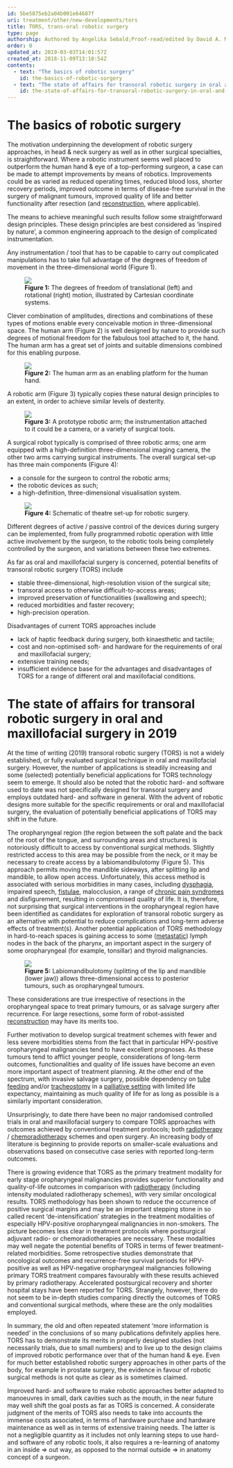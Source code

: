 ```yaml
---
id: 5be5875eb2a04b001e64687f
uri: treatment/other/new-developments/tors
title: TORS, trans-oral robotic surgery
type: page
authorship: Authored by Angelika Sebald;Proof-read/edited by David A. Mitchell
order: 0
updated_at: 2019-03-03T14:01:57Z
created_at: 2018-11-09T13:10:54Z
contents:
  - text: "The basics of robotic surgery"
    id: the-basics-of-robotic-surgery
  - text: "The state of affairs for transoral robotic surgery in oral and maxillofacial surgery in 2019"
    id: the-state-of-affairs-for-transoral-robotic-surgery-in-oral-and-maxillofacial-surgery-in-2019
---
```


<h1 id="the-basics-of-robotic-surgery">The basics of robotic surgery</h1>
<p>The motivation underpinning the development of robotic surgery
    approaches, in head &amp; neck surgery as well as in other
    surgical specialties, is straightforward. Where a robotic
    instrument seems well placed to outperform the human hand
    &amp; eye of a top-performing surgeon, a case can be made
    to attempt improvements by means of robotics. Improvements
    could be as varied as reduced operating times, reduced blood
    loss, shorter recovery periods, improved outcome in terms
    of disease-free survival in the surgery of malignant tumours,
    improved quality of life and better functionality after resection
    (and <a href="/treatment/surgery/reconstruction">reconstruction</a>,
    where applicable).</p>
<p>The means to achieve meaningful such results follow some straightforward
    design principles. These design principles are best considered
    as ‘inspired by nature’, a common engineering approach to
    the design of complicated instrumentation.</p>
<p>Any instrumentation / tool that has to be capable to carry out
    complicated manipulations has to take full advantage of the
    degrees of freedom of movement in the three-dimensional world
    (Figure 1).</p>
<figure><img src="/treatment-other-new-developments-TORS-figure1.png">
    <figcaption><strong>Figure 1:</strong> The degrees of freedom of translational
        (left) and rotational (right) motion, illustrated by
        Cartesian coordinate systems.</figcaption>
</figure>
<p>Clever combination of amplitudes, directions and combinations
    of these types of motions enable every conceivable motion
    in three-dimensional space. The human arm (Figure 2) is well
    designed by nature to provide such degrees of motional freedom
    for the fabulous tool attached to it, the hand. The human
    arm has a great set of joints and suitable dimensions combined
    for this enabling purpose.</p>
<figure><img src="/treatment-other-new-developments-TORS-figure2.jpg">
    <figcaption><strong>Figure 2:</strong> The human arm as an enabling platform
        for the human hand.</figcaption>
</figure>
<p>A robotic arm (Figure 3) typically copies these natural design
    principles to an extent, in order to achieve similar levels
    of dexterity.</p>
<figure><img src="/treatment-other-new-developments-TORS-figure3.png">
    <figcaption><strong>Figure 3:</strong> A prototype robotic arm; the instrumentation
        attached to it could be a camera, or a variety of surgical
        tools.</figcaption>
</figure>
<p>A surgical robot typically is comprised of three robotic arms;
    one arm equipped with a high-definition three-dimensional
    imaging camera, the other two arms carrying surgical instruments.
    The overall surgical set-up has three main components (Figure
    4):</p>
<ul>
    <li>a console for the surgeon to control the robotic arms;</li>
    <li>the robotic devices as such;</li>
    <li>a high-definition, three-dimensional visualisation system.</li>
</ul>
<figure><img src="/treatment-other-new-developments-TORS-figure4.png">
    <figcaption><strong>Figure 4:</strong> Schematic of theatre set-up for
        robotic surgery.</figcaption>
</figure>
<p>Different degrees of active / passive control of the devices
    during surgery can be implemented, from fully programmed
    robotic operation with little active involvement by the surgeon,
    to the robotic tools being completely controlled by the surgeon,
    and variations between these two extremes.</p>
<p>As far as oral and maxillofacial surgery is concerned, potential
    benefits of transoral robotic surgery (TORS) include</p>
<ul>
    <li>stable three-dimensional, high-resolution vision of the surgical
        site;</li>
    <li>transoral access to otherwise difficult-to-access areas;</li>
    <li>improved preservation of functionalities (swallowing and
        speech);</li>
    <li>reduced morbidities and faster recovery;</li>
    <li>high-precision operation.</li>
</ul>
<p>Disadvantages of current TORS approaches include</p>
<ul>
    <li>lack of haptic feedback during surgery, both kinaesthetic
        and tactile;</li>
    <li>cost and non-optimised soft- and hardware for the requirements
        of oral and maxillofacial surgery;</li>
    <li>extensive training needs;</li>
    <li>insufficient evidence base for the advantages and disadvantages
        of TORS for a range of different oral and maxillofacial
        conditions.</li>
</ul>
<h1 id="the-state-of-affairs-for-transoral-robotic-surgery-in-oral-and-maxillofacial-surgery-in-2019">The state of affairs for transoral robotic surgery in oral and
    maxillofacial surgery in 2019</h1>
<p>At the time of writing (2019) transoral robotic surgery (TORS)
    is not a widely established, or fully evaluated surgical
    technique in oral and maxillofacial surgery. However, the
    number of applications is steadily increasing and some (selected)
    potentially beneficial applications for TORS technology seem
    to emerge. It should also be noted that the robotic hard-
    and software used to date was not specifically designed for
    transoral surgery and employs outdated hard- and software
    in general. With the advent of robotic designs more suitable
    for the specific requirements or oral and maxillofacial surgery,
    the evaluation of potentially beneficial applications of
    TORS may shift in the future.</p>
<p>The oropharyngeal region (the region between the soft palate
    and the back of the root of the tongue, and surrounding areas
    and structures) is notoriously difficult to access by conventional
    surgical methods. Slightly restricted access to this area
    may be possible from the neck, or it may be necessary to
    create access by a labiomandibulotomy (Figure 5). This approach
    permits moving the mandible sideways, after splitting lip
    and mandible, to allow open access. Unfortunately, this access
    method is associated with serious morbidities in many cases,
    including <a href="/diagnosis/a-z/dysphagia">dysphagia</a>,
    impaired speech, <a href="/diagnosis/a-z/fistula">fistulae</a>,
    malocclusion, a range of <a href="/treatment/other/medication/pain/more-info">chronic pain syndromes</a>    and disfigurement, resulting in compromised quality of life.
    It is, therefore, not surprising that surgical interventions
    in the oropharyngeal region have been identified as candidates
    for exploration of transoral robotic surgery as an alternative
    with potential to reduce complications and long-term adverse
    effects of treatment(s). Another potential application of
    TORS methodology in hard-to-reach spaces is gaining access
    to some (<a href="/diagnosis/a-z/tumour/metastases">metastatic</a>)
    lymph nodes in the back of the pharynx, an important aspect
    in the surgery of some oropharyngeal (for example, tonsillar)
    and thyroid malignancies.</p>
<figure><img src="/treatment-other-new-developments-TORS-figure5.jpg">
    <figcaption><strong>Figure 5:</strong> Labiomandibulotomy (splitting
        of the lip and mandible (lower jaw)) allows three-dimensional
        access to posterior tumours, such as oropharyngeal tumours.</figcaption>
</figure>
<p>These considerations are true irrespective of resections in the
    oropharyngeal space to treat primary tumours, or as salvage
    surgery after recurrence. For large resections, some form
    of robot-assisted <a href="/treatment/surgery/reconstruction">reconstruction</a>    may have its merits too.</p>
<p>Further motivation to develop surgical treatment schemes with
    fewer and less severe morbidities stems from the fact that
    in particular HPV-positive oropharyngeal malignancies tend
    to have excellent prognoses. As these tumours tend to afflict
    younger people, considerations of long-term outcomes, functionalities
    and quality of life issues have become an even more important
    aspect of treatment planning. At the other end of the spectrum,
    with invasive salvage surgery, possible dependency on
    <a href="/help/non-oral-food">tube feeding</a> and/or <a href="/treatment/surgery/fracture/more-info">tracheostomy</a>        in a <a href="/treatment/timelines/palliative-care">palliative setting</a>        with limited life expectancy, maintaining as much quality
        of life for as long as possible is a similarly important
        consideration.</p>
<p>Unsurprisingly, to date there have been no major randomised controlled
    trials in oral and maxillofacial surgery to compare TORS
    approaches with outcomes achieved by conventional treatment
    protocols; both <a href="/treatment/radiotherapy">radiotherapy</a>    / <a href="/treatment/chemotherapy">chemoradiotherapy</a>    schemes and open surgery. An increasing body of literature
    is beginning to provide reports on smaller-scale evaluations
    and observations based on consecutive case series with reported
    long-term outcomes.</p>
<p>There is growing evidence that TORS as the primary treatment
    modality for early stage oropharyngeal malignancies provides
    superior functionality and quality-of-life outcomes in comparison
    with <a href="/treatment/radiotherapy">radiotherapy</a> (including
    intensity modulated radiotherapy schemes), with very similar
    oncological results. TORS methodology has been shown to reduce
    the occurrence of positive surgical margins and may be an
    important stepping stone in so called recent ‘de-intensification’
    strategies in the treatment modalities of especially HPV-positive
    oropharyngeal malignancies in non-smokers. The picture becomes
    less clear in treatment protocols where postsurgical adjuvant
    radio- or chemoradiotherapies are necessary. These modalities
    may well negate the potential benefits of TORS in terms of
    fewer treatment-related morbidities. Some retrospective studies
    demonstrate that oncological outcomes and recurrence-free
    survival periods for HPV-positive as well as HPV-negative
    oropharyngeal malignancies following primary TORS treatment
    compares favourably with these results achieved by primary
    radiotherapy. Accelerated postsurgical recovery and shorter
    hospital stays have been reported for TORS. Strangely, however,
    there do not seem to be in-depth studies comparing directly
    the outcomes of TORS and conventional surgical methods, where
    these are the only modalities employed.</p>
<p>In summary, the old and often repeated statement ‘more information
    is needed’ in the conclusions of so many publications definitely
    applies here. TORS has to demonstrate its merits in properly
    designed studies (not necessarily trials, due to small numbers)
    and to live up to the design claims of improved robotic performance
    over that of the human hand &amp; eye. Even for much better
    established robotic surgery approaches in other parts of
    the body, for example in prostate surgery, the evidence in
    favour of robotic surgical methods is not quite as clear
    as is sometimes claimed.</p>
<p>Improved hard- and software to make robotic approaches better
    adapted to manoeuvres in small, dark cavities such as the
    mouth, in the near future may well shift the goal posts as
    far as TORS is concerned. A considerate judgment of the merits
    of TORS also needs to take into accounts the immense costs
    associated, in terms of hardware purchase and hardware maintenance
    as well as in terms of extensive training needs. The latter
    is not a negligible quantity as it includes not only learning
    steps to use hard- and software of any robotic tools, it
    also requires a re-learning of anatomy in an inside =&gt;
    out way, as opposed to the normal outside =&gt; in anatomy
    concept of a surgeon.</p>
